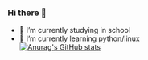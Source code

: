 ### Hi there 👋

- 🔭 I’m currently studying in school
- 🌱 I’m currently learning python/linux  
[![Anurag's GitHub stats](https://github-readme-stats.vercel.app/api/top-langs?username=nighttale)](https://github.com/anuraghazra/github-readme-stats)

